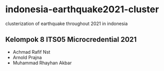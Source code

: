 # indonesia-earthquake2021-cluster
clusterization of earthquake throughout 2021 in indonesia 

## Kelompok 8 ITS05 Microcredential 2021
- Achmad Rafif Nst
- Arnold Prajna
- Muhammad Rhayhan Akbar
